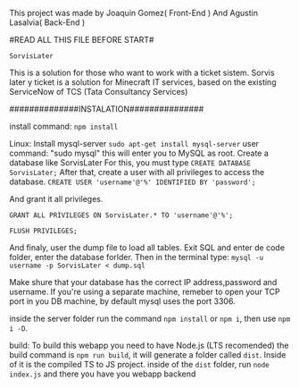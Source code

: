 
This project was made by Joaquin Gomez( Front-End )
And Agustin Lasalvia( Back-End )


#READ ALL THIS FILE BEFORE START#

`SorvisLater`

This is a solution for those who want to work with a ticket sistem.
Sorvis later y ticket is a solution for Minecraft IT services, based on the existing ServiceNow of TCS (Tata Consultancy Services)

##############INSTALATION###############


install command:
`npm install`

Linux:
Install mysql-server
`sudo apt-get install mysql-server`
 user command:
	"sudo mysql" this will enter you to MySQL as root. 
	Create a database like SorvisLater
	For this, you must type 
 	`CREATE DATABASE SorvisLater;`
	After that, create a user with all privileges to access the database.
 	`CREATE USER 'username'@'%' IDENTIFIED BY 'password';`
	
 And grant it all privileges.
 
`GRANT ALL PRIVILEGES ON SorvisLater.* TO 'username'@'%';`

`FLUSH PRIVILEGES;`

And finaly, user the dump file to load all tables.
Exit SQL and enter de code folder, enter the database forlder.
Then in the terminal type: `mysql -u username -p SorvisLater < dump.sql`


Make shure that your database has the correct IP address,password and username.
If you're using a separate machine, remeber to open your TCP port in you DB machine,
by default mysql uses the port 3306.

inside the server folder run the command `npm install` or `npm i`, then use `npm i -D`.

build:
To build this webapp you need to have Node.js (LTS recomended)
the build command is `npm run build`, it will generate a folder called `dist`.
Inside of it is the compiled TS to JS project.
inside of the `dist` folder, run `node index.js` and there you have you webapp backend 
